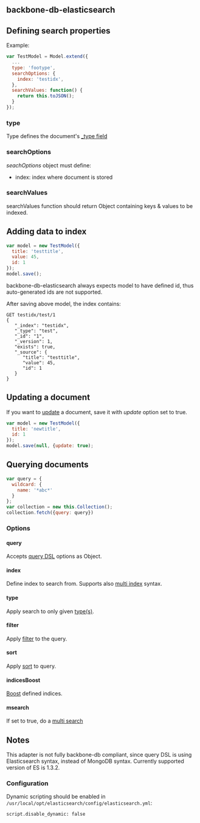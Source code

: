 ## backbone-db-elasticsearch

## Defining search properties

Example:
```javascript
var TestModel = Model.extend({
  ...
  type: 'footype',
  searchOptions: {
    index: 'testidx',
  },
  searchValues: function() {
    return this.toJSON();
  }
});
```
### type

Type defines the document's [_type field](http://www.elasticsearch.org/guide/en/elasticsearch/reference/current/mapping-type-field.html)

### searchOptions
_seachOptions_ object must define:

-	index: index where document is stored

### searchValues
searchValues function should return Object containing keys & values to be indexed.


## Adding data to index

```javascript
var model = new TestModel({
  title: 'testtitle',
  value: 45,
  id: 1
});
model.save();
```
backbone-db-elasticsearch always expects model to have defined id, thus auto-generated ids are not supported.

After saving above model, the index contains:
```
GET testidx/test/1
{
   "_index": "testidx",
   "_type": "test",
   "_id": "1",
   "_version": 1,
   "exists": true,
   "_source": {
      "title": "testtitle",
      "value": 45,
      "id": 1
   }
}
```

## Updating a document
If you want to [update](http://www.elasticsearch.org/guide/en/elasticsearch/reference/current/docs-update.html) a document, save it with _update_ option set to true.
```javascript
var model = new TestModel({
  title: 'newtitle',
  id: 1
});
model.save(null, {update: true);
```

## Querying documents

```javascript
var query = {
  wildcard: {
    name: '*abc*'
  }
};
var collection = new this.Collection();
collection.fetch({query: query})
```
### Options

#### query

Accepts [query DSL](http://www.elasticsearch.org/guide/en/elasticsearch/reference/current/query-dsl-queries.html) options as Object.

#### index

Define index to search from. Supports also [multi index](http://www.elasticsearch.org/guide/en/elasticsearch/reference/current/search-search.html) syntax.

#### type

Apply search to only given [type(s)](http://www.elasticsearch.org/guide/en/elasticsearch/reference/current/search-search.html#search-multi-index-type).

#### filter

Apply [filter](http://www.elasticsearch.org/guide/en/elasticsearch/reference/current/query-dsl-query-filter.html) to the query.

#### sort

Apply [sort](http://www.elasticsearch.org/guide/en/elasticsearch/reference/current/search-request-sort.html) to query.

#### indicesBoost

[Boost](http://www.elasticsearch.org/guide/en/elasticsearch/reference/current/search-request-index-boost.html) defined indices.

#### msearch

If set to true, do a [multi search](http://www.elasticsearch.org/guide/en/elasticsearch/reference/current/search-multi-search.html)

## Notes

This adapter is not fully backbone-db compliant, since query DSL is using Elasticsearch syntax, instead of MongoDB syntax. Currently supported version of ES is 1.3.2.

### Configuration

Dynamic scripting should be enabled in `/usr/local/opt/elasticsearch/config/elasticsearch.yml`:

    script.disable_dynamic: false